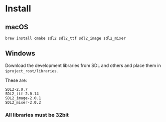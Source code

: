# Install

## macOS
```
brew install cmake sdl2 sdl2_ttf sdl2_image sdl2_mixer
```

## Windows
Download the development libraries from SDL and others and place them in `$project_root/libraries`.

These are:

```
SDL2-2.0.7
SDL2_ttf-2.0.14
SDL2_image-2.0.1
SDL2_mixer-2.0.2
```

### All libraries must be 32bit
